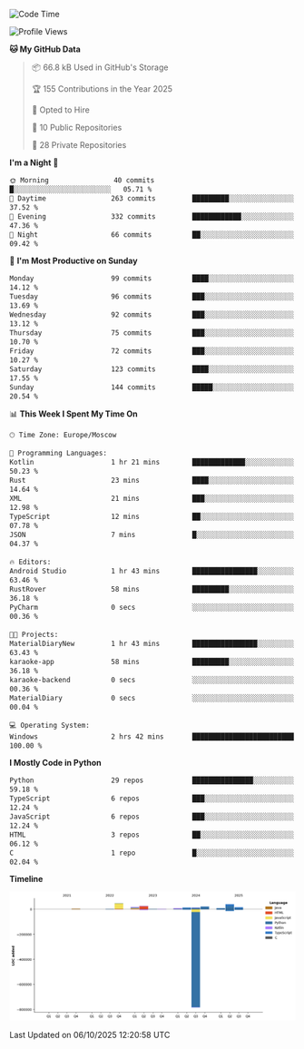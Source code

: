 <!--START_SECTION:waka-->
![Code Time](http://img.shields.io/badge/Code%20Time-830%20hrs%2030%20mins-blue)

![Profile Views](http://img.shields.io/badge/Profile%20Views-1-blue)

**🐱 My GitHub Data** 

> 📦 66.8 kB Used in GitHub's Storage 
 > 
> 🏆 155 Contributions in the Year 2025
 > 
> 💼 Opted to Hire
 > 
> 📜 10 Public Repositories 
 > 
> 🔑 28 Private Repositories 
 > 
**I'm a Night 🦉** 

```text
🌞 Morning                40 commits          █░░░░░░░░░░░░░░░░░░░░░░░░   05.71 % 
🌆 Daytime                263 commits         █████████░░░░░░░░░░░░░░░░   37.52 % 
🌃 Evening                332 commits         ████████████░░░░░░░░░░░░░   47.36 % 
🌙 Night                  66 commits          ██░░░░░░░░░░░░░░░░░░░░░░░   09.42 % 
```
📅 **I'm Most Productive on Sunday** 

```text
Monday                   99 commits          ████░░░░░░░░░░░░░░░░░░░░░   14.12 % 
Tuesday                  96 commits          ███░░░░░░░░░░░░░░░░░░░░░░   13.69 % 
Wednesday                92 commits          ███░░░░░░░░░░░░░░░░░░░░░░   13.12 % 
Thursday                 75 commits          ███░░░░░░░░░░░░░░░░░░░░░░   10.70 % 
Friday                   72 commits          ███░░░░░░░░░░░░░░░░░░░░░░   10.27 % 
Saturday                 123 commits         ████░░░░░░░░░░░░░░░░░░░░░   17.55 % 
Sunday                   144 commits         █████░░░░░░░░░░░░░░░░░░░░   20.54 % 
```


📊 **This Week I Spent My Time On** 

```text
🕑︎ Time Zone: Europe/Moscow

💬 Programming Languages: 
Kotlin                   1 hr 21 mins        █████████████░░░░░░░░░░░░   50.23 % 
Rust                     23 mins             ████░░░░░░░░░░░░░░░░░░░░░   14.64 % 
XML                      21 mins             ███░░░░░░░░░░░░░░░░░░░░░░   12.98 % 
TypeScript               12 mins             ██░░░░░░░░░░░░░░░░░░░░░░░   07.78 % 
JSON                     7 mins              █░░░░░░░░░░░░░░░░░░░░░░░░   04.37 % 

🔥 Editors: 
Android Studio           1 hr 43 mins        ████████████████░░░░░░░░░   63.46 % 
RustRover                58 mins             █████████░░░░░░░░░░░░░░░░   36.18 % 
PyCharm                  0 secs              ░░░░░░░░░░░░░░░░░░░░░░░░░   00.36 % 

🐱‍💻 Projects: 
MaterialDiaryNew         1 hr 43 mins        ████████████████░░░░░░░░░   63.43 % 
karaoke-app              58 mins             █████████░░░░░░░░░░░░░░░░   36.18 % 
karaoke-backend          0 secs              ░░░░░░░░░░░░░░░░░░░░░░░░░   00.36 % 
MaterialDiary            0 secs              ░░░░░░░░░░░░░░░░░░░░░░░░░   00.04 % 

💻 Operating System: 
Windows                  2 hrs 42 mins       █████████████████████████   100.00 % 
```

**I Mostly Code in Python** 

```text
Python                   29 repos            ███████████████░░░░░░░░░░   59.18 % 
TypeScript               6 repos             ███░░░░░░░░░░░░░░░░░░░░░░   12.24 % 
JavaScript               6 repos             ███░░░░░░░░░░░░░░░░░░░░░░   12.24 % 
HTML                     3 repos             ██░░░░░░░░░░░░░░░░░░░░░░░   06.12 % 
C                        1 repo              █░░░░░░░░░░░░░░░░░░░░░░░░   02.04 % 
```



**Timeline**

![Lines of Code chart](https://raw.githubusercontent.com/adlemx/adlemx/main/assets/bar_graph.png)


 Last Updated on 06/10/2025 12:20:58 UTC
<!--END_SECTION:waka-->

